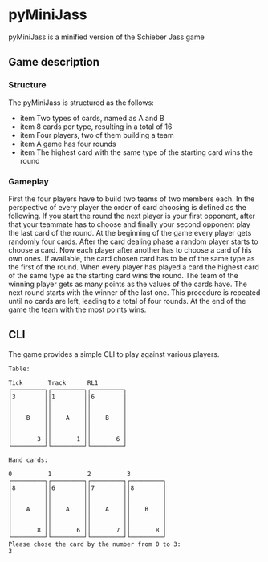 # pyMiniJass
pyMiniJass is a minified version of the Schieber Jass game

## Game description

### Structure
The pyMiniJass is structured as the follows:
 - item Two types of cards, named as A and B
 - item 8 cards per type, resulting in a total of 16
 - item Four players, two of them building a team
 - item A game has four rounds
 - item The highest card with the same type of the starting card wins the round

### Gameplay
First the four players have to build two teams of two members each.
In the perspective of every player the order of card choosing is defined as the following.
If you start the round the next player is your first opponent, after that your teammate has to choose and finally your second opponent play the last card of the round.
At the beginning of the game every player gets randomly four cards.
After the card dealing phase a random player starts to choose a card.
Now each player after another has to choose a card of his own ones.
If available, the card chosen card has to be of the same type as the first of the round.
When every player has played a card the highest card of the same type as the starting card wins the round.
The team of the winning player gets as many points as the values of the cards have.
The next round starts with the winner of the last one.
This procedure is repeated until no cards are left, leading to a total of four rounds.
At the end of the game the team with the most points wins.

## CLI
The game provides a simple CLI to play against various players.

```
Table:

Tick       Track      RL1        
┌─────────┐┌─────────┐┌─────────┐
│3        ││1        ││6        │
│         ││         ││         │
│         ││         ││         │
│    B    ││    A    ││    B    │
│         ││         ││         │
│         ││         ││         │
│       3 ││       1 ││       6 │
└─────────┘└─────────┘└─────────┘

Hand cards: 

0          1          2          3          
┌─────────┐┌─────────┐┌─────────┐┌─────────┐
│8        ││6        ││7        ││8        │
│         ││         ││         ││         │
│         ││         ││         ││         │
│    A    ││    A    ││    A    ││    B    │
│         ││         ││         ││         │
│         ││         ││         ││         │
│       8 ││       6 ││       7 ││       8 │
└─────────┘└─────────┘└─────────┘└─────────┘
Please chose the card by the number from 0 to 3: 
3
```
